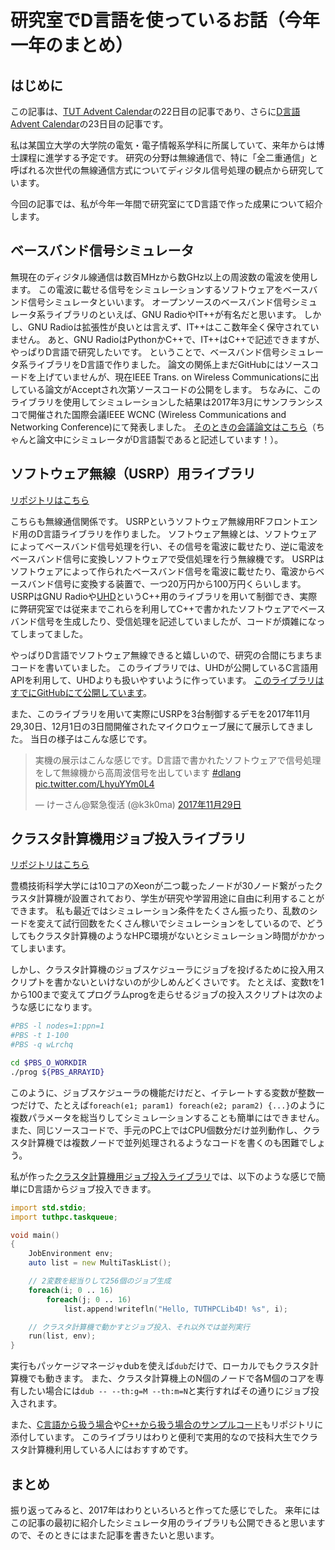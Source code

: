 # 研究室でD言語を使っているお話（今年一年のまとめ）

## はじめに

この記事は、[TUT Advent Calendar](https://adventar.org/calendars/2335)の22日目の記事であり、さらに[D言語 Advent Calendar](https://qiita.com/advent-calendar/2017/dlang)の23日目の記事です。

私は某国立大学の大学院の電気・電子情報系学科に所属していて、来年からは博士課程に進学する予定です。
研究の分野は無線通信で、特に「全二重通信」と呼ばれる次世代の無線通信方式についてディジタル信号処理の観点から研究しています。

今回の記事では、私が今年一年間で研究室にてD言語で作った成果について紹介します。


## ベースバンド信号シミュレータ

無現在のディジタル線通信は数百MHzから数GHz以上の周波数の電波を使用します。
この電波に載せる信号をシミュレーションするソフトウェアをベースバンド信号シミュレータといいます。
オープンソースのベースバンド信号シミュレータ系ライブラリのといえば、GNU RadioやIT++が有名だと思います。
しかし、GNU Radioは拡張性が良いとは言えず、IT++はここ数年全く保守されていません。
あと、GNU RadioはPythonかC++で、IT++はC++で記述できますが、やっぱりD言語で研究したいです。
ということで、ベースバンド信号シミュレータ系ライブラリをD言語で作りました。
論文の関係上まだGitHubにはソースコードを上げていませんが、現在IEEE Trans. on Wireless Communicationsに出している論文がAcceptされ次第ソースコードの公開をします。
ちなみに、このライブラリを使用してシミュレーションした結果は2017年3月にサンフランシスコで開催された国際会議IEEE WCNC (Wireless Communications and Networking Conference)にて発表しました。
[そのときの会議論文はこちら](ieeexplore.ieee.org/document/7925765/)（ちゃんと論文中にシミュレータがD言語製であると記述しています！）。


## ソフトウェア無線（USRP）用ライブラリ

[リポジトリはこちら](https://github.com/k3kaimu/uhd4d)

こちらも無線通信関係です。
USRPというソフトウェア無線用RFフロントエンド用のD言語ライブラリを作りました。
ソフトウェア無線とは、ソフトウェアによってベースバンド信号処理を行い、その信号を電波に載せたり、逆に電波をベースバンド信号に変換しソフトウェアで受信処理を行う無線機です。
USRPはソフトウェアによって作られたベースバンド信号を電波に載せたり、電波からベースバンド信号に変換する装置で、一つ20万円から100万円くらいします。
USRPはGNU Radioや[UHD](https://github.com/EttusResearch/uhd)というC++用のライブラリを用いて制御でき、実際に弊研究室では従来までこれらを利用してC++で書かれたソフトウェアでベースバンド信号を生成したり、受信処理を記述していましたが、コードが煩雑になってしまってました。

やっぱりD言語でソフトウェア無線できると嬉しいので、研究の合間にちまちまコードを書いていました。
このライブラリでは、UHDが公開しているC言語用APIを利用して、UHDよりも扱いやすいように作っています。
[このライブラリはすでにGitHubにて公開しています](https://github.com/k3kaimu/uhd4d)。

また、このライブラリを用いて実際にUSRPを3台制御するデモを2017年11月29,30日、12月1日の3日間開催されたマイクロウェーブ展にて展示してきました。
当日の様子はこんな感じです。

<blockquote class="twitter-tweet" data-lang="ja"><p lang="ja" dir="ltr">実機の展示はこんな感じです。D言語で書かれたソフトウェアで信号処理をして無線機から高周波信号を出しています <a href="https://twitter.com/hashtag/dlang?src=hash&amp;ref_src=twsrc%5Etfw">#dlang</a> <a href="https://t.co/LhyuYYm0L4">pic.twitter.com/LhyuYYm0L4</a></p>&mdash; けーさん@緊急復活 (@k3k0ma) <a href="https://twitter.com/k3k0ma/status/935804348575113218?ref_src=twsrc%5Etfw">2017年11月29日</a></blockquote>
<script async src="https://platform.twitter.com/widgets.js" charset="utf-8"></script>


## クラスタ計算機用ジョブ投入ライブラリ

[リポジトリはこちら](https://github.com/k3kaimu/TUT-HPCLIB4D)

豊橋技術科学大学には10コアのXeonが二つ載ったノードが30ノード繋がったクラスタ計算機が設置されており、学生が研究や学習用途に自由に利用することができます。
私も最近ではシミュレーション条件をたくさん振ったり、乱数のシードを変えて試行回数をたくさん稼いでシミュレーションをしているので、どうしてもクラスタ計算機のようなHPC環境がないとシミュレーション時間がかかってしまいます。

しかし、クラスタ計算機のジョブスケジューラにジョブを投げるために投入用スクリプトを書かないといけないのが少しめんどくさいです。
たとえば、変数tを1から100まで変えてプログラムprogを走らせるジョブの投入スクリプトは次のような感じになります。

`````bash
#PBS -l nodes=1:ppn=1
#PBS -t 1-100
#PBS -q wLrchq

cd $PBS_O_WORKDIR
./prog ${PBS_ARRAYID}
`````

このように、ジョブスケジューラの機能だけだと、イテレートする変数が整数一つだけで、たとえば`foreach(e1; param1) foreach(e2; param2) {...}`のように複数パラメータを総当りしてシミュレーションすることも簡単にはできません。
また、同じソースコードで、手元のPC上ではCPU個数分だけ並列動作し、クラスタ計算機では複数ノードで並列処理されるようなコードを書くのも困難でしょう。

私が作った[クラスタ計算機用ジョブ投入ライブラリ](https://github.com/k3kaimu/TUT-HPCLIB4D)では、以下のような感じで簡単にD言語からジョブ投入できます。

```d
import std.stdio;
import tuthpc.taskqueue;

void main()
{
    JobEnvironment env;
    auto list = new MultiTaskList();

    // 2変数を総当りして256個のジョブ生成
    foreach(i; 0 .. 16)
        foreach(j; 0 .. 16)
            list.append!writefln("Hello, TUTHPCLib4D! %s", i);

    // クラスタ計算機で動かすとジョブ投入、それ以外では並列実行
    run(list, env);
}
```

実行もパッケージマネージャdubを使えば`dub`だけで、ローカルでもクラスタ計算機でも動きます。
また、クラスタ計算機上のN個のノードで各M個のコアを専有したい場合には`dub -- --th:g=M --th:m=N`と実行すればその通りにジョブ投入されます。

また、[C言語から扱う場合](https://github.com/k3kaimu/TUT-HPCLIB4D/tree/master/examples/link_with_c)や[C++から扱う場合のサンプルコード](https://github.com/k3kaimu/TUT-HPCLIB4D/tree/master/examples/link_with_cxx)もリポジトリに添付しています。
このライブラリはわりと便利で実用的なので技科大生でクラスタ計算機利用している人にはおすすめです。


## まとめ

振り返ってみると、2017年はわりといろいろと作ってた感じでした。
来年にはこの記事の最初に紹介したシミュレータ用のライブラリも公開できると思いますので、そのときにはまた記事を書きたいと思います。
